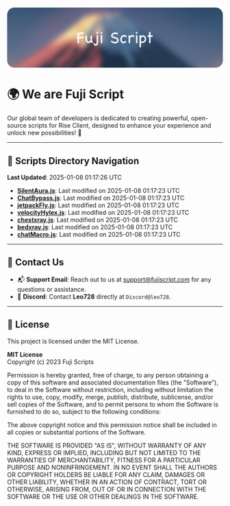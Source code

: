 ![Banner](.github/b.webp)

# 🌍 **We are Fuji Script**

Our global team of developers is dedicated to creating powerful, open-source scripts for Rise Client, designed to enhance your experience and unlock new possibilities! 🌟

---
<!-- SCRIPTS_NAVIGATION_START -->
## 📂 **Scripts Directory Navigation**

**Last Updated**: 2025-01-08 01:17:26 UTC

- **[SilentAura.js](scripts/SilentAura.js)**: Last modified on 2025-01-08 01:17:23 UTC
- **[ChatBypass.js](scripts/ChatBypass.js)**: Last modified on 2025-01-08 01:17:23 UTC
- **[jetpackFly.js](scripts/jetpackFly.js)**: Last modified on 2025-01-08 01:17:23 UTC
- **[velocityHylex.js](scripts/velocityHylex.js)**: Last modified on 2025-01-08 01:17:23 UTC
- **[chestxray.js](scripts/chestxray.js)**: Last modified on 2025-01-08 01:17:23 UTC
- **[bedxray.js](scripts/bedxray.js)**: Last modified on 2025-01-08 01:17:23 UTC
- **[chatMacro.js](scripts/chatMacro.js)**: Last modified on 2025-01-08 01:17:23 UTC

<!-- SCRIPTS_NAVIGATION_END -->

---

## 💬 **Contact Us**  
- 📬 **Support Email**: Reach out to us at [support@fujiscript.com](mailto:support@fujiscript.com) for any questions or assistance.  
- 💬 **Discord**: Contact **Leo728** directly at `Discord@leo728`.

---

## 📜 **License**

This project is licensed under the MIT License.  

**MIT License**  
Copyright (c) 2023 Fuji Scripts  

Permission is hereby granted, free of charge, to any person obtaining a copy of this software and associated documentation files (the "Software"), to deal in the Software without restriction, including without limitation the rights to use, copy, modify, merge, publish, distribute, sublicense, and/or sell copies of the Software, and to permit persons to whom the Software is furnished to do so, subject to the following conditions:  

The above copyright notice and this permission notice shall be included in all copies or substantial portions of the Software.  

THE SOFTWARE IS PROVIDED "AS IS", WITHOUT WARRANTY OF ANY KIND, EXPRESS OR IMPLIED, INCLUDING BUT NOT LIMITED TO THE WARRANTIES OF MERCHANTABILITY, FITNESS FOR A PARTICULAR PURPOSE AND NONINFRINGEMENT. IN NO EVENT SHALL THE AUTHORS OR COPYRIGHT HOLDERS BE LIABLE FOR ANY CLAIM, DAMAGES OR OTHER LIABILITY, WHETHER IN AN ACTION OF CONTRACT, TORT OR OTHERWISE, ARISING FROM, OUT OF OR IN CONNECTION WITH THE SOFTWARE OR THE USE OR OTHER DEALINGS IN THE SOFTWARE.  
